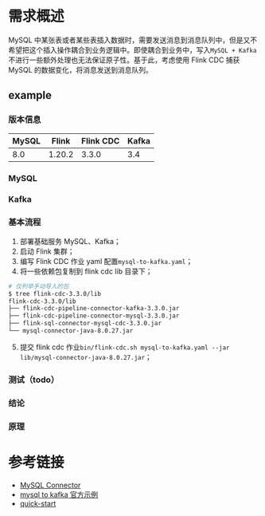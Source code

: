 # 需求概述
MySQL 中某张表或者某些表插入数据时，需要发送消息到消息队列中，但是又不希望把这个插入操作耦合到业务逻辑中。即使耦合到业务中，写入`MySQL + Kafka`不进行一些额外处理也无法保证原子性。基于此，考虑使用 Flink CDC 捕获 MySQL 的数据变化，将消息发送到消息队列。

## example
### 版本信息
| MySQL | Flink | Flink CDC | Kafka |
| - | - | - | - |
|8.0|1.20.2|3.3.0| 3.4 |

### MySQL

### Kafka

### 基本流程
1. 部署基础服务 MySQL、Kafka；
2. 启动 Flink 集群；
3. 编写 Flink CDC 作业 yaml 配置`mysql-to-kafka.yaml`；
4. 将一些依赖包复制到 flink cdc lib 目录下；
```bash
# 仅列举手动导入的包
$ tree flink-cdc-3.3.0/lib
flink-cdc-3.3.0/lib
├── flink-cdc-pipeline-connector-kafka-3.3.0.jar
├── flink-cdc-pipeline-connector-mysql-3.3.0.jar
├── flink-sql-connector-mysql-cdc-3.3.0.jar
└── mysql-connector-java-8.0.27.jar
```

5. 提交 flink cdc 作业`bin/flink-cdc.sh mysql-to-kafka.yaml --jar lib/mysql-connector-java-8.0.27.jar`；

### 测试（todo）

### 结论

### 原理

# 参考链接
* [MySQL Connector ](https://nightlies.apache.org/flink/flink-cdc-docs-master/docs/connectors/pipeline-connectors/mysql/)
* [mysql to kafka 官方示例](https://nightlies.apache.org/flink/flink-cdc-docs-master/docs/connectors/pipeline-connectors/kafka/)
* [quick-start](https://nightlies.apache.org/flink/flink-cdc-docs-release-3.3/docs/deployment/standalone/)
